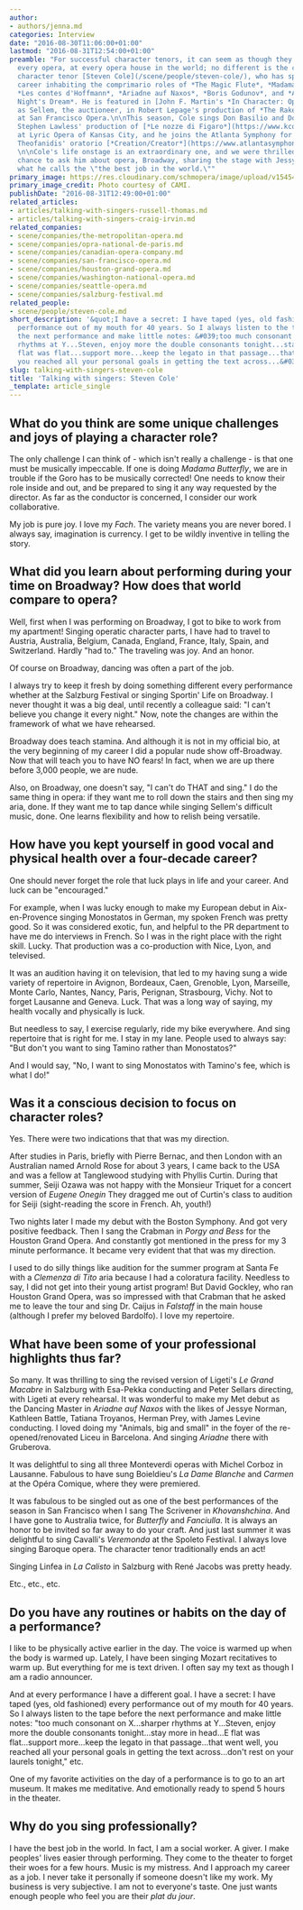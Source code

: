 ```yaml
---
author:
- authors/jenna.md
categories: Interview
date: "2016-08-30T11:06:00+01:00"
lastmod: "2016-08-31T12:54:00+01:00"
preamble: "For successful character tenors, it can seem as though they have sung in
  every opera, at every opera house in the world; no different is the career of American
  character tenor [Steven Cole](/scene/people/steven-cole/), who has spent his four-decade
  career inhabiting the comprimario roles of *The Magic Flute*, *Madama Butterfly*,
  *Les contes d'Hoffmann*, *Ariadne auf Naxos*, *Boris Godunov*, and *A Midsummer
  Night's Dream*. He is featured in [John F. Martin's *In Character: Opera Portraiture*](https://www.amazon.com/Character-Portraiture-John-F-Martin/dp/1574674536),
  as Sellem, the auctioneer, in Robert Lepage's production of *The Rake's Progress*
  at San Francisco Opera.\n\nThis season, Cole sings Don Basilio and Don Curzio in
  Stephen Lawless' production of [*Le nozze di Figaro*](https://www.kcopera.org/performances/the-marriage-of-figaro-16/)
  at Lyric Opera of Kansas City, and he joins the Atlanta Symphony for Christopher
  Theofanidis' oratorio [*Creation/Creator*](https://www.atlantasymphony.org/ConcertsAndTickets/Calendar/2016-2017/CS17-Theofanidis-Creation-Creator).
  \n\nCole's life onstage is an extraordinary one, and we were thrilled to have the
  chance to ask him about opera, Broadway, sharing the stage with Jessye Norman, and
  what he calls the \"the best job in the world.\""
primary_image: https://res.cloudinary.com/schmopera/image/upload/v1545409169/media/webhook-uploads/1472642487517/2016-08-31---Cole.jpg.jpg
primary_image_credit: Photo courtesy of CAMI.
publishDate: "2016-08-31T12:49:00+01:00"
related_articles:
- articles/talking-with-singers-russell-thomas.md
- articles/talking-with-singers-craig-irvin.md
related_companies:
- scene/companies/the-metropolitan-opera.md
- scene/companies/opra-national-de-paris.md
- scene/companies/canadian-opera-company.md
- scene/companies/san-francisco-opera.md
- scene/companies/houston-grand-opera.md
- scene/companies/washington-national-opera.md
- scene/companies/seattle-opera.md
- scene/companies/salzburg-festival.md
related_people:
- scene/people/steven-cole.md
short_description: '&quot;I have a secret: I have taped (yes, old fashioned) every
  performance out of my mouth for 40 years. So I always listen to the tape before
  the next performance and make little notes: &#039;too much consonant on X...sharper
  rhythms at Y...Steven, enjoy more the double consonants tonight...stay more in head...E
  flat was flat...support more...keep the legato in that passage...that went well,
  you reached all your personal goals in getting the text across...&#039;&quot;'
slug: talking-with-singers-steven-cole
title: 'Talking with singers: Steven Cole'
_template: article_single
---
```


## What do you think are some unique challenges and joys of playing a character role?

The only challenge I can think of - which isn't really a challenge - is that one must be musically impeccable. If one is doing *Madama Butterfly*, we are in trouble if the Goro has to be musically corrected! One needs to know their role inside and out, and be prepared to sing it any way requested by the director. As far as the conductor is concerned, I consider our work collaborative. 

My job is pure joy. I love my *Fach*. The variety means you are never bored.  I always say, imagination is currency. I get to be wildly inventive in telling the story. 

## What did you learn about performing during your time on Broadway? How does that world compare to opera?

Well, first when I was performing on Broadway, I got to bike to work from my apartment! Singing operatic character parts, I have had to travel to Austria, Australia, Belgium, Canada, England, France, Italy, Spain, and Switzerland. Hardly "had to." The traveling was joy. And an honor. 

Of course on Broadway, dancing was often a part of the job. 

I always try to keep it fresh by doing something different every performance whether at the Salzburg Festival or singing Sportin' Life on Broadway. I never thought it was a big deal, until recently a colleague said: "I can't believe you change it every night." Now, note the changes are within the framework of what we have rehearsed. 

Broadway does teach stamina. And although it is not in my official bio, at the very beginning of my career I did a popular nude show off-Broadway. Now that will teach you to have NO fears! In fact, when we are up there before 3,000 people, we are nude. 

Also, on Broadway, one doesn't say, "I can't do THAT and sing." I do the same thing in opera: if they want me to roll down the stairs and then sing my aria, done. If they want me to tap dance while singing Sellem's difficult music, done. One learns flexibility and how to relish being versatile. 

## How have you kept yourself in good vocal and physical health over a four-decade career?

One should never forget the role that luck plays in life and your career. And luck can be "encouraged." 

For example, when I was lucky enough to make my European debut in Aix-en-Provence singing Monostatos in German, my spoken French was pretty good. So it was considered exotic, fun, and helpful to the PR department to have me do interviews in French. So I was in the right place with the right skill. Lucky. That production was a co-production with Nice, Lyon, and televised.

It was an audition having it on television, that led to my having sung a wide variety of repertoire in Avignon, Bordeaux, Caen, Grenoble, Lyon, Marseille, Monte Carlo, Nantes, Nancy, Paris, Perignan, Strasbourg, Vichy. Not to forget Lausanne and Geneva. Luck. That was a long way of saying, my health vocally and physically is luck. 

But needless to say, I exercise regularly, ride my bike everywhere. And sing repertoire that is right for me. I stay in my lane. People used to always say: "But don't you want to sing Tamino rather than Monostatos?"

And I would say, "No, I want to sing Monostatos with Tamino's fee, which is what I do!"

## Was it a conscious decision to focus on character roles?

Yes. There were two indications that that was my direction.

After studies in Paris, briefly with Pierre Bernac, and then London with an Australian named Arnold Rose for about 3 years, I came back to the USA and was a fellow at Tanglewood studying with Phyllis Curtin. During that summer, Seiji Ozawa was not happy with the Monsieur Triquet for a concert version of *Eugene Onegin* They dragged me out of Curtin's class to audition for Seiji (sight-reading the score in French. Ah, youth!) 

Two nights later I made my debut with the Boston Symphony. And got very positive feedback. Then I sang the Crabman in *Porgy and Bess* for the Houston Grand Opera. And constantly got mentioned in the press for my 3 minute performance. It became very evident that that was my direction. 

I used to do silly things like audition for the summer program at Santa Fe with a *Clemenza di Tito* aria because I had a coloratura facility. Needless to say, I did not get into their young artist program!  But David Gockley, who ran Houston Grand Opera, was so impressed with that Crabman that he asked me to leave the tour and sing Dr. Caijus in *Falstaff* in the main house (although I prefer my beloved Bardolfo). I love my repertoire. 

## What have been some of your professional highlights thus far?

So many. It was thrilling to sing the revised version of Ligeti's *Le Grand Macabre* in Salzburg with Esa-Pekka conducting and Peter Sellars directing, with Ligeti at every rehearsal. It was wonderful to make my Met debut as the Dancing Master in *Ariadne auf Naxos* with the likes of Jessye Norman, Kathleen Battle, Tatiana Troyanos, Herman Prey, with James Levine conducting. I loved doing my "Animals, big and small" in the foyer of the re-opened/renovated Liceu in Barcelona. And singing *Ariadne* there with Gruberova. 

It was delightful to sing all three Monteverdi operas with Michel Corboz in Lausanne.  Fabulous to have sung Boieldieu's *La Dame Blanche* and *Carmen* at the Opéra Comique, where they were premiered. 

It was fabulous to be singled out as one of the best performances of the season in San Francisco when I sang The Scrivener in *Khovanshchina*. And I have gone to Australia twice, for *Butterfly* and *Fanciulla*. It is always an honor to be invited so far away to do your craft. And just last summer it was delightful to sing Cavalli's *Veremonda* at the Spoleto Festival. I always love singing Baroque opera. The character tenor traditionally ends an act! 

Singing Linfea in *La Calisto* in Salzburg with René Jacobs was pretty heady. 

Etc., etc., etc.

## Do you have any routines or habits on the day of a performance?

I like to be physically active earlier in the day. The voice is warmed up when the body is warmed up. Lately, I have been singing Mozart recitatives to warm up. But everything for me is text driven. I often say my text as though I am a radio announcer. 

And at every performance I have a different goal. I have a secret: I have taped (yes, old fashioned) every performance out of my mouth for 40 years. So I always listen to the tape before the next performance and make little notes: "too much consonant on X...sharper rhythms at Y...Steven, enjoy more the double consonants tonight...stay more in head...E flat was flat...support more...keep the legato in that passage...that went well, you reached all your personal goals in getting the text across...don't rest on your laurels tonight," etc. 

One of my favorite activities on the day of a performance is to go to an art museum. It makes me meditative. And emotionally ready to spend 5 hours in the theater. 

## Why do you sing professionally?

I have the best job in the world. In fact, I am a social worker. A giver. I make peoples' lives easier through performing. They come to the theater to forget their woes for a few hours. Music is my mistress. And I approach my career as a job. I never take it personally if someone doesn't like my work. My business is very subjective. I am not to everyone's taste. One just wants enough people who feel you are their *plat du jour*. 
